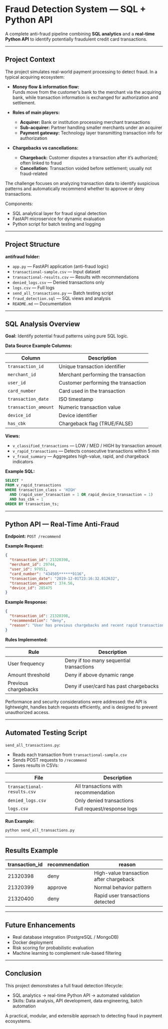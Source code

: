 # Fraud Detection System — SQL + Python API

A complete anti-fraud pipeline combining **SQL analytics** and a **real-time Python API** to identify potentially fraudulent credit card transactions.

---

## Project Context

The project simulates real-world payment processing to detect fraud. In a typical acquiring ecosystem:

- **Money flow & information flow:**  
  Funds move from the customer’s bank to the merchant via the acquiring bank, while transaction information is exchanged for authorization and settlement.  

- **Roles of main players:**  
  - **Acquirer:** Bank or institution processing merchant transactions  
  - **Sub-acquirer:** Partner handling smaller merchants under an acquirer  
  - **Payment gateway:** Technology layer transmitting transaction info for authorization  

- **Chargebacks vs cancellations:**  
  - **Chargeback:** Customer disputes a transaction after it’s authorized; often linked to fraud  
  - **Cancellation:** Transaction voided before settlement; usually not fraud-related  

The challenge focuses on analyzing transaction data to identify suspicious patterns and automatically recommend whether to approve or deny transactions.

Components:

- SQL analytical layer for fraud signal detection  
- FastAPI microservice for dynamic evaluation  
- Python script for batch testing and logging

---

## Project Structure

**antifraud folder:**

- `app.py` — FastAPI application (anti-fraud logic)  
- `transactional-sample.csv` — Input dataset  
- `transactional-results.csv` — Results with recommendations  
- `denied_logs.csv` — Denied transactions only  
- `logs.csv` — Full logs  
- `send_all_transactions.py` — Batch testing script  
- `fraud_detection.sql` — SQL views and analysis  
- `README.md` — Documentation  

---

## SQL Analysis Overview

**Goal:** Identify potential fraud patterns using pure SQL logic.  

**Data Source Example Columns:**

| Column               | Description |
|---------------------|-------------|
| `transaction_id`    | Unique transaction identifier |
| `merchant_id`       | Merchant performing the transaction |
| `user_id`           | Customer performing the transaction |
| `card_number`       | Card used in the transaction |
| `transaction_date`  | ISO timestamp |
| `transaction_amount`| Numeric transaction value |
| `device_id`         | Device identifier |
| `has_cbk`           | Chargeback flag (TRUE/FALSE) |

**Views:**

- `v_classified_transactions` — LOW / MED / HIGH by transaction amount  
- `v_rapid_transactions` — Detects consecutive transactions within 5 min  
- `v_fraud_summary` — Aggregates high-value, rapid, and chargeback indicators  

**Example SQL:**
```sql
SELECT *
FROM v_rapid_transactions
WHERE transaction_class = 'HIGH'
  AND (rapid_user_transaction = 1 OR rapid_device_transaction = 1)
  AND has_cbk = 1
ORDER BY transaction_ts;
```

---

## Python API — Real-Time Anti-Fraud

**Endpoint:** `POST /recommend`

**Example Request:**
```json
{
  "transaction_id": 21320398,
  "merchant_id": 29744,
  "user_id": 97051,
  "card_number": "434505******9116",
  "transaction_date": "2019-12-01T23:16:32.812632",
  "transaction_amount": 374.56,
  "device_id": 285475
}
```

**Example Response:**
```json
{
  "transaction_id": 21320398,
  "recommendation": "deny",
  "reason": "User has previous chargebacks and recent rapid transactions"
}
```

**Rules Implemented:**

| Rule                 | Description |
|---------------------|-------------|
| User frequency       | Deny if too many sequential transactions |
| Amount threshold     | Deny if above dynamic range |
| Previous chargebacks | Deny if user/card has past chargebacks |


Performance and security considerations were addressed: the API is lightweight, handles batch requests efficiently, and is designed to prevent unauthorized access.

---

## Automated Testing Script

`send_all_transactions.py`:

- Reads each transaction from `transactional-sample.csv`  
- Sends POST requests to `/recommend`  
- Saves results in CSVs:

| File                     | Description |
|--------------------------|-------------|
| `transactional-results.csv` | All transactions with recommendation |
| `denied_logs.csv`        | Only denied transactions |
| `logs.csv`               | Full request/response logs |

**Run Example:**
```bash
python send_all_transactions.py
```

---

## Results Example

| transaction_id | recommendation | reason |
|----------------|----------------|--------|
| 21320398       | deny           | High-value transaction after chargeback |
| 21320399       | approve        | Normal behavior pattern |
| 21320400       | deny           | Rapid user transactions detected |

---

## Future Enhancements

- Real database integration (PostgreSQL / MongoDB)  
- Docker deployment  
- Risk scoring for probabilistic evaluation  
- Machine learning to complement rule-based filtering  

---

## Conclusion

This project demonstrates a full fraud detection lifecycle:

- SQL analytics → real-time Python API → automated validation  
- Skills: Data analysis, API development, data engineering, batch automation  

A practical, modular, and extensible approach to detecting fraud in payment ecosystems.
